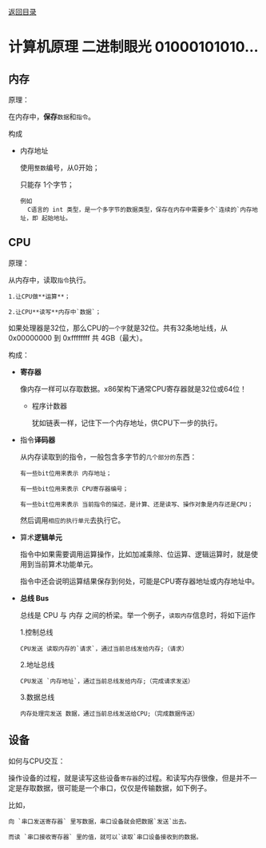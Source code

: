 [返回目录](/README.md)

计算机原理 二进制眼光 01000101010...
===========================

内存
----------

原理：

  在内存中，**保存**`数据`和`指令`。

构成

- 内存地址

  使用`整数`编号，从0开始；

  只能存 1个字节；

    ```
    例如
      C语言的 int 类型，是一个多字节的数据类型，保存在内存中需要多个`连续的`内存地址，即 起始地址。
    ```

CPU
----------

原理：

  从内存中，读取`指令`执行。

    1.让CPU做**运算**；

    2.让CPU**读写**内存中`数据`；

  如果处理器是32位，那么CPU的`一个字`就是32位。共有32条地址线，从0x00000000 到 0xffffffff 共 4GB（最大）。

构成：

- **寄存器**

  像内存一样可以存取数据。x86架构下通常CPU寄存器就是32位或64位！

  - 程序计数器

    犹如链表一样，记住下一个内存地址，供CPU下一步的执行。

- 指令**译码器**

  从内存读取到的指令，一般包含多字节的`几个部分的`东西：

    ```
    有一些bit位用来表示 内存地址；

    有一些bit位用来表示 CPU寄存器编号；

    有一些bit位用来表示 当前指令的描述，是计算、还是读写、操作对象是内存还是CPU；
    ```

  然后调用`相应的执行单元`去执行它。

- 算术**逻辑单元**

  指令中如果需要调用运算操作，比如加减乘除、位运算、逻辑运算时，就是使用到当前算术功能单元。

  指令中还会说明运算结果保存到何处，可能是CPU寄存器地址或内存地址中。

- **总线 Bus**

  总线是 CPU 与 内存 之间的桥梁。举一个例子，`读取内存`信息时，将如下运作

    1.控制总线

      CPU发送 读取内存的`请求`，通过当前总线发给内存;（请求）

    2.地址总线

      CPU发送 `内存地址`，通过当前总线发给内存;（完成请求发送）

    3.数据总线

      内存处理完发送 数据，通过当前总线发送给CPU;（完成数据传送）

设备
----------

如何与CPU交互：

  操作设备的过程，就是读写这些设备`寄存器`的过程。和读写内存很像，但是并不一定是存取数据，很可能是一个串口，仅仅是传输数据，如下例子。

  比如，

    向 `串口发送寄存器` 里写数据，串口设备就会把数据`发送`出去。

    而读 `串口接收寄存器` 里的值，就可以`读取`串口设备接收到的数据。
